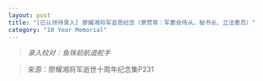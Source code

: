 ```yaml
---
layout: post
title: "[已认领待录入] 廖耀湘将军追思纪念（萧赞育：军委会侍从、秘书长、立法委员）"
category: "10 Year Memorial"
---
```


> *录入校对：鱼珠前航道舵手*

> 来源：廖耀湘将军逝世十周年纪念集P231